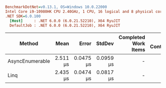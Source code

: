 ``` ini

BenchmarkDotNet=v0.13.1, OS=Windows 10.0.22000
Intel Core i9-10980HK CPU 2.40GHz, 1 CPU, 16 logical and 8 physical cores
.NET SDK=6.0.100
  [Host]     : .NET 6.0.0 (6.0.21.52210), X64 RyuJIT
  DefaultJob : .NET 6.0.0 (6.0.21.52210), X64 RyuJIT


```
|          Method |     Mean |     Error |    StdDev | Completed Work Items | Lock Contentions |
|---------------- |---------:|----------:|----------:|---------------------:|-----------------:|
| AsyncEnumerable | 2.511 μs | 0.0475 μs | 0.0959 μs |                    - |                - |
|            Linq | 2.435 μs | 0.0474 μs | 0.0817 μs |                    - |                - |
